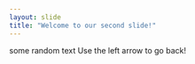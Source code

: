 ```yaml
---
layout: slide
title: "Welcome to our second slide!"
---
```

some random text 
Use the left arrow to go back!
